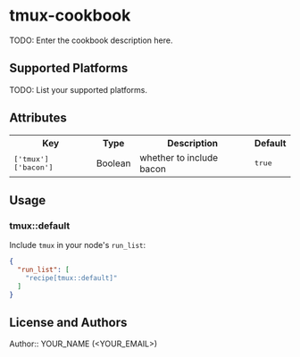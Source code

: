 # tmux-cookbook

TODO: Enter the cookbook description here.

## Supported Platforms

TODO: List your supported platforms.

## Attributes

<table>
  <tr>
    <th>Key</th>
    <th>Type</th>
    <th>Description</th>
    <th>Default</th>
  </tr>
  <tr>
    <td><tt>['tmux']['bacon']</tt></td>
    <td>Boolean</td>
    <td>whether to include bacon</td>
    <td><tt>true</tt></td>
  </tr>
</table>

## Usage

### tmux::default

Include `tmux` in your node's `run_list`:

```json
{
  "run_list": [
    "recipe[tmux::default]"
  ]
}
```

## License and Authors

Author:: YOUR_NAME (<YOUR_EMAIL>)
